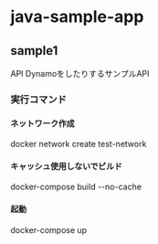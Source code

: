 # java-sample-app
## sample1
API DynamoをしたりするサンプルAPI

### 実行コマンド

#### ネットワーク作成
docker network create test-network

#### キャッシュ使用しないでビルド
docker-compose build --no-cache

#### 起動
docker-compose up
